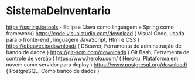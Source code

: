 # SistemaDeInventario

https://spring.io/tools -  Eclipse (Java como linguagem e Spring como framework)
https://code.visualstudio.com/download ( Visual Code, usada para o fronte-end , linguagem JavaScript, Html e  CSS )
https://dbeaver.io/download/ ( DBeaver, Ferramenta de adminstração de bando de dados )
https://git-scm.com/downloads ( Git Bash, Ferramenta de controle de versão )
https://www.heroku.com/ ( Heroku, Plataforma em nuvem como servidor para deploy )
https://www.postgresql.org/download/ ( PostgreSQL, Como banco de dados )
